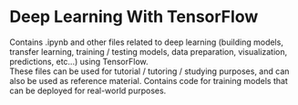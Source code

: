 # Deep Learning With TensorFlow
Contains .ipynb and other files related to deep learning (building models, transfer learning, training / testing models, data preparation, visualization, predictions, etc...) using TensorFlow. <br />
These files can be used for tutorial / tutoring / studying purposes, and can also be used as reference material. Contains code for training models that can be deployed for real-world purposes.
